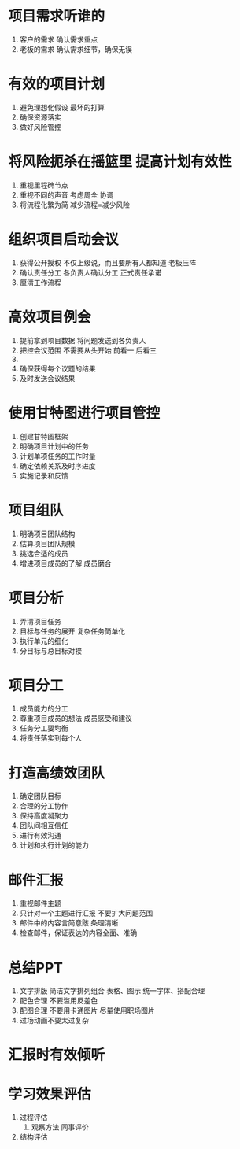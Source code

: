 # 项目需求听谁的

1. 客户的需求 确认需求重点
2. 老板的需求 确认需求细节，确保无误


# 有效的项目计划

1. 避免理想化假设 最坏的打算
2. 确保资源落实
3. 做好风险管控 

# 将风险扼杀在摇篮里 提高计划有效性

1. 重视里程碑节点
2. 重视不同的声音 考虑周全 协调
3. 将流程化繁为简 减少流程=减少风险

# 组织项目启动会议

1. 获得公开授权 不仅上级说，而且要所有人都知道 老板压阵
2. 确认责任分工 各负责人确认分工  正式责任承诺
3. 厘清工作流程

# 高效项目例会

1. 提前拿到项目数据 将问题发送到各负责人
2. 把控会议范围 不需要从头开始 前看一 后看三
3. 
4. 确保获得每个议题的结果
5. 及时发送会议结果

# 使用甘特图进行项目管控

1. 创建甘特图框架
2. 明确项目计划中的任务
3. 计划单项任务的工作时量
4. 确定依赖关系及时序进度
5. 实施记录和反馈

# 项目组队

1. 明确项目团队结构
2. 估算项目团队规模
3. 挑选合适的成员
4. 增进项目成员的了解 成员磨合

# 项目分析

1. 弄清项目任务
2. 目标与任务的展开 复杂任务简单化
3. 执行单元的细化
4. 分目标与总目标对接

# 项目分工

1. 成员能力的分工
2. 尊重项目成员的想法 成员感受和建议
3. 任务分工要均衡
4. 将责任落实到每个人

# 打造高绩效团队

1. 确定团队目标
2. 合理的分工协作
3. 保持高度凝聚力
4. 团队间相互信任
5. 进行有效沟通
6. 计划和执行计划的能力

# 邮件汇报

1. 重视邮件主题
2. 只针对一个主题进行汇报 不要扩大问题范围
3. 邮件中的内容言简意赅 条理清晰
4. 检查邮件，保证表达的内容全面、准确

# 总结PPT

1. 文字排版 简洁文字排列组合 表格、图示 统一字体、搭配合理
2. 配色合理 不要滥用反差色
3. 配图合理 不要用卡通图片 尽量使用职场图片
4. 过场动画不要太过复杂

# 汇报时有效倾听

# 学习效果评估

1. 过程评估
    1. 观察方法 同事评价
2. 结构评估